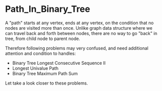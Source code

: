 # Path_In_Binary_Tree
A "path" starts at any vertex, ends at any vertex, on the condition that no nodes are visited more than once. Unlike graph data structure where we can travel back and forth between nodes, there are no way to go "back" in tree, from child node to parent node.

Therefore following problems may very confused, and need additional attention and condition to handles:

+ Binary Tree Longest Consecutive Sequence II
+ Longest Univalue Path
+ Binary Tree Maximum Path Sum

Let take a look closer to these problems.
